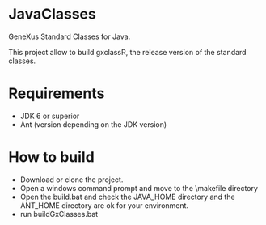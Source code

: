 # JavaClasses
GeneXus Standard Classes for Java.

This project allow to build gxclassR, the release version of the standard classes.

# Requirements

- JDK 6 or superior
- Ant (version depending on the JDK version) 

# How to build

- Download or clone the project. 
- Open a windows command prompt and move to the <project dir>\makefile directory
- Open the build.bat and check the JAVA_HOME directory and the ANT_HOME directory are ok for your environment.
- run buildGxClasses.bat


